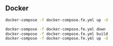 ## Docker
```bash
docker-compose -f docker-compose.fe.yml up -d
```

```bash
docker-compose -f docker-compose.fe.yml down
docker-compose -f docker-compose.fe.yml build
docker-compose -f docker-compose.fe.yml up -d
```
